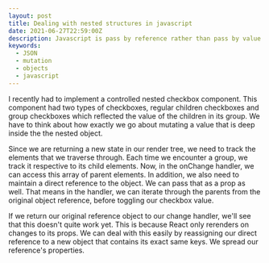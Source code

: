 ```yaml
---
layout: post
title: Dealing with nested structures in javascript
date: 2021-06-27T22:59:00Z
description: Javascript is pass by reference rather than pass by value.
keywords:
  - JSON
  - mutation
  - objects
  - javascript
---
```


I recently had to implement a controlled nested checkbox component. This component had two types of checkboxes, regular children checkboxes and group checkboxes which reflected the value of the children in its group. We have to think about how exactly we go about mutating a value that is deep inside the the nested object.

Since we are returning a new state in our render tree, we need to track the elements that we traverse through. Each time we encounter a group, we track it respective to its child elements. Now, in the onChange handler, we can access this array of parent elements. In addition, we also need to maintain a direct reference to the object. We can pass that as a prop as well. That means in the handler, we can iterate through the parents from the original object reference, before toggling our checkbox value.

If we return our original reference object to our change handler, we'll see that this doesn't quite work yet. This is because React only rerenders on changes to its props. We can deal with this easily by reassigning our direct reference to a new object that contains its exact same keys. We spread our reference's properties.
